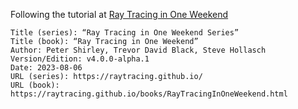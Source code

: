 Following the tutorial at [Ray Tracing in One Weekend](https://raytracing.github.io/books/RayTracingInOneWeekend.html)

    Title (series): “Ray Tracing in One Weekend Series”
    Title (book): “Ray Tracing in One Weekend”
    Author: Peter Shirley, Trevor David Black, Steve Hollasch
    Version/Edition: v4.0.0-alpha.1
    Date: 2023-08-06
    URL (series): https://raytracing.github.io/
    URL (book): https://raytracing.github.io/books/RayTracingInOneWeekend.html

